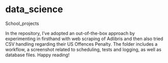 # data_science
School_projects

In the repository, I’ve adopted an out-of-the-box approach by experimenting in firsthand with web scraping of Adlibris and then also tried CSV handling regarding their US Offences Penalty. The folder includes a workflow, a screenshot related to scheduling, tests and logging, as well as database files. Happy reading! 
